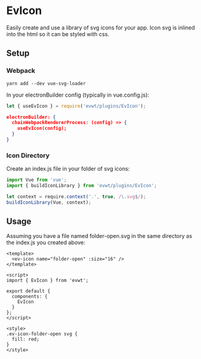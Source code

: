 # EvIcon

Easily create and use a library of svg icons for your app. Icon svg is inlined into the html so it can be styled with css.

## Setup

### Webpack

`yarn add --dev vue-svg-loader`

In your electronBuilder config (typically in vue.config.js):

```js
let { useEvIcon } = require('evwt/plugins/EvIcon');
```

```json
electronBuilder: {
  chainWebpackRendererProcess: (config) => {
    useEvIcon(config);
  }
}
```

### Icon Directory

Create an index.js file in your folder of svg icons:

```js
import Vue from 'vue';
import { buildIconLibrary } from 'evwt/plugins/EvIcon';

let context = require.context('.', true, /\.svg$/);
buildIconLibrary(Vue, context);
```

## Usage

Assuming you have a file named folder-open.svg in the same directory as the index.js you created above:
```vue
<template>
  <ev-icon name="folder-open" :size="16" />
</template>

<script>
import { EvIcon } from 'evwt';

export default {
  components: {
    EvIcon
  }
};
</script>

<style>
.ev-icon-folder-open svg {
  fill: red;
}
</style>
```
